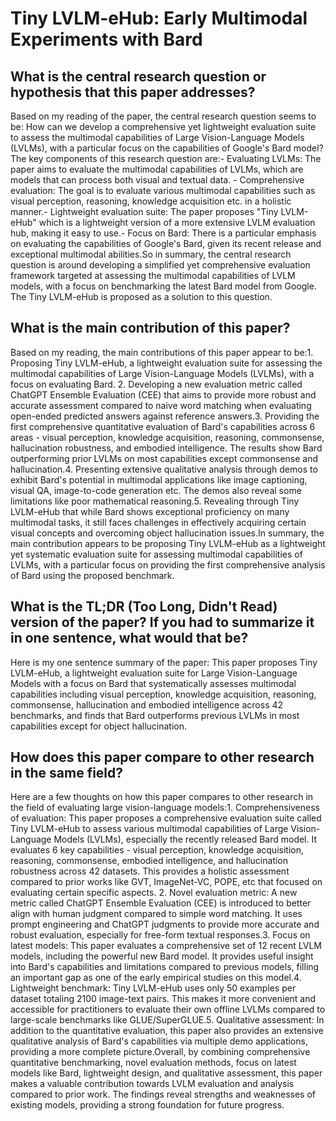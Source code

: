 # Tiny LVLM-eHub: Early Multimodal Experiments with Bard

## What is the central research question or hypothesis that this paper addresses?

Based on my reading of the paper, the central research question seems to be: How can we develop a comprehensive yet lightweight evaluation suite to assess the multimodal capabilities of Large Vision-Language Models (LVLMs), with a particular focus on the capabilities of Google's Bard model?  The key components of this research question are:- Evaluating LVLMs: The paper aims to evaluate the multimodal capabilities of LVLMs, which are models that can process both visual and textual data. - Comprehensive evaluation: The goal is to evaluate various multimodal capabilities such as visual perception, reasoning, knowledge acquisition etc. in a holistic manner.- Lightweight evaluation suite: The paper proposes "Tiny LVLM-eHub" which is a lightweight version of a more extensive LVLM evaluation hub, making it easy to use.- Focus on Bard: There is a particular emphasis on evaluating the capabilities of Google's Bard, given its recent release and exceptional multimodal abilities.So in summary, the central research question is around developing a simplified yet comprehensive evaluation framework targeted at assessing the multimodal capabilities of LVLM models, with a focus on benchmarking the latest Bard model from Google. The Tiny LVLM-eHub is proposed as a solution to this question.


## What is the main contribution of this paper?

Based on my reading, the main contributions of this paper appear to be:1. Proposing Tiny LVLM-eHub, a lightweight evaluation suite for assessing the multimodal capabilities of Large Vision-Language Models (LVLMs), with a focus on evaluating Bard. 2. Developing a new evaluation metric called ChatGPT Ensemble Evaluation (CEE) that aims to provide more robust and accurate assessment compared to naive word matching when evaluating open-ended predicted answers against reference answers.3. Providing the first comprehensive quantitative evaluation of Bard's capabilities across 6 areas - visual perception, knowledge acquisition, reasoning, commonsense, hallucination robustness, and embodied intelligence. The results show Bard outperforming prior LVLMs on most capabilities except commonsense and hallucination.4. Presenting extensive qualitative analysis through demos to exhibit Bard's potential in multimodal applications like image captioning, visual QA, image-to-code generation etc. The demos also reveal some limitations like poor mathematical reasoning.5. Revealing through Tiny LVLM-eHub that while Bard shows exceptional proficiency on many multimodal tasks, it still faces challenges in effectively acquiring certain visual concepts and overcoming object hallucination issues.In summary, the main contribution appears to be proposing Tiny LVLM-eHub as a lightweight yet systematic evaluation suite for assessing multimodal capabilities of LVLMs, with a particular focus on providing the first comprehensive analysis of Bard using the proposed benchmark.


## What is the TL;DR (Too Long, Didn't Read) version of the paper? If you had to summarize it in one sentence, what would that be?

Here is my one sentence summary of the paper: This paper proposes Tiny LVLM-eHub, a lightweight evaluation suite for Large Vision-Language Models with a focus on Bard that systematically assesses multimodal capabilities including visual perception, knowledge acquisition, reasoning, commonsense, hallucination and embodied intelligence across 42 benchmarks, and finds that Bard outperforms previous LVLMs in most capabilities except for object hallucination.


## How does this paper compare to other research in the same field?

Here are a few thoughts on how this paper compares to other research in the field of evaluating large vision-language models:1. Comprehensiveness of evaluation: This paper proposes a comprehensive evaluation suite called Tiny LVLM-eHub to assess various multimodal capabilities of Large Vision-Language Models (LVLMs), especially the recently released Bard model. It evaluates 6 key capabilities - visual perception, knowledge acquisition, reasoning, commonsense, embodied intelligence, and hallucination robustness across 42 datasets. This provides a holistic assessment compared to prior works like GVT, ImageNet-VC, POPE, etc that focused on evaluating certain specific aspects. 2. Novel evaluation metric: A new metric called ChatGPT Ensemble Evaluation (CEE) is introduced to better align with human judgment compared to simple word matching. It uses prompt engineering and ChatGPT judgments to provide more accurate and robust evaluation, especially for free-form textual responses.3. Focus on latest models: This paper evaluates a comprehensive set of 12 recent LVLM models, including the powerful new Bard model. It provides useful insight into Bard's capabilities and limitations compared to previous models, filling an important gap as one of the early empirical studies on this model.4. Lightweight benchmark: Tiny LVLM-eHub uses only 50 examples per dataset totaling 2100 image-text pairs. This makes it more convenient and accessible for practitioners to evaluate their own offline LVLMs compared to large-scale benchmarks like GLUE/SuperGLUE.5. Qualitative assessment: In addition to the quantitative evaluation, this paper also provides an extensive qualitative analysis of Bard's capabilities via multiple demo applications, providing a more complete picture.Overall, by combining comprehensive quantitative benchmarking, novel evaluation methods, focus on latest models like Bard, lightweight design, and qualitative assessment, this paper makes a valuable contribution towards LVLM evaluation and analysis compared to prior work. The findings reveal strengths and weaknesses of existing models, providing a strong foundation for future progress.
